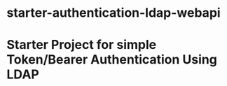 # starter-authentication-ldap-webapi

<h1>Starter Project for simple Token/Bearer Authentication Using LDAP</h1>

